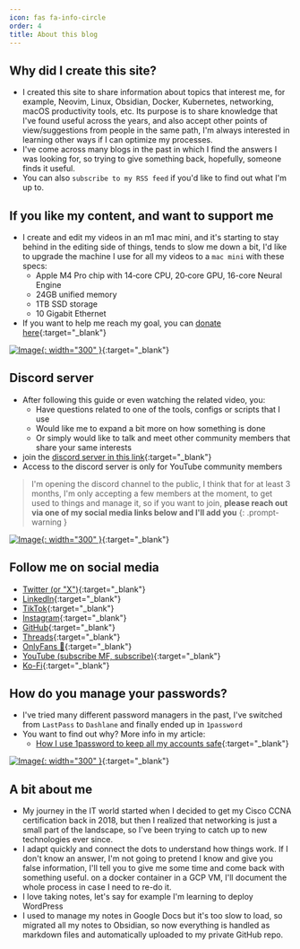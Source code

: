 ```yaml
---
icon: fas fa-info-circle
order: 4
title: About this blog
---
```


## Why did I create this site?

- I created this site to share information about topics that interest me, for
  example, Neovim, Linux, Obsidian, Docker, Kubernetes, networking, macOS
  productivity tools, etc. Its purpose is to share knowledge that I've found
  useful across the years, and also accept other points of view/suggestions from
  people in the same path, I'm always interested in learning other ways if I can
  optimize my processes.
- I've come across many blogs in the past in which I find the answers I was
  looking for, so trying to give something back, hopefully, someone finds it
  useful.
- You can also `subscribe to my RSS feed` if you'd like to find out what I'm up
  to.

## If you like my content, and want to support me

- I create and edit my videos in an m1 mac mini, and it's starting to stay
  behind in the editing side of things, tends to slow me down a bit, I'd like to
  upgrade the machine I use for all my videos to a `mac mini` with these specs:
  - Apple M4 Pro chip with 14‑core CPU, 20‑core GPU, 16-core Neural Engine
  - 24GB unified memory
  - 1TB SSD storage
  - 10 Gigabit Ethernet
- If you want to help me reach my goal, you can
  [donate here](https://ko-fi.com/linkarzu/goal?g=6){:target="\_blank"}

<!-- prettier-ignore -->
[![Image](../../assets/img/imgs/250103-ko-fi-donate.avif){: width="300" }](https://ko-fi.com/linkarzu/goal?g=6){:target="_blank"}

## Discord server

- After following this guide or even watching the related video, you:
  - Have questions related to one of the tools, configs or scripts that I use
  - Would like me to expand a bit more on how something is done
  - Or simply would like to talk and meet other community members that share
    your same interests
- join the
  [discord server in this link](https://www.youtube.com/channel/UCrSIvbFncPSlK6AdwE2QboA/join){:target="\_blank"}
- Access to the discord server is only for YouTube community members

<!-- markdownlint-disable -->
<!-- prettier-ignore-start -->

<!-- tip=green, info=blue, warning=yellow, danger=red -->

> I'm opening the discord channel to the public, I think that for at least 3
> months, I'm only accepting a few members at the moment, to get used to things
> and manage it, so if you want to join, **please reach out via one of my social
> media links below and I'll add you** 
{: .prompt-warning }

<!-- prettier-ignore-end -->
<!-- markdownlint-restore -->

[![Image](../../assets/img/imgs/250101-discord-server.avif){: width="300" }](https://www.youtube.com/channel/UCrSIvbFncPSlK6AdwE2QboA/join){:target="_blank"}

## Follow me on social media

- [Twitter (or "X")](https://x.com/link_arzu){:target="\_blank"}
- [LinkedIn](https://www.linkedin.com/in/christianarzu){:target="\_blank"}
- [TikTok](https://www.tiktok.com/@linkarzu){:target="\_blank"}
- [Instagram](https://www.instagram.com/link_arzu){:target="\_blank"}
- [GitHub](https://github.com/linkarzu){:target="\_blank"}
- [Threads](https://www.threads.net/@link_arzu){:target="\_blank"}
- [OnlyFans 🍆](https://linkarzu.com/assets/img/imgs/250126-whyugae.avif){:target="\_blank"}
- [YouTube (subscribe MF, subscribe)](https://www.youtube.com/@linkarzu){:target="\_blank"}
- [Ko-Fi](https://ko-fi.com/linkarzu/goal?g=6){:target="\_blank"}

## How do you manage your passwords?

- I've tried many different password managers in the past, I've switched from
  `LastPass` to `Dashlane` and finally ended up in `1password`
- You want to find out why? More info in my article:
  - [How I use 1password to keep all my accounts safe](https://linkarzu.com/posts/1password/1password/){:target="\_blank"}

[![Image](../../assets/img/imgs/250124-1password-banner.avif){: width="300" }](https://www.dpbolvw.net/click-101327218-15917064){:target="\_blank"}

## A bit about me

- My journey in the IT world started when I decided to get my Cisco CCNA
  certification back in 2018, but then I realized that networking is just a
  small part of the landscape, so I've been trying to catch up to new
  technologies ever since.
- I adapt quickly and connect the dots to understand how things work. If I don't
  know an answer, I'm not going to pretend I know and give you false
  information, I'll tell you to give me some time and come back with something
  useful. on a docker container in a GCP VM, I'll document the whole process in
  case I need to re-do it.
- I love taking notes, let's say for example I'm learning to deploy WordPress
- I used to manage my notes in Google Docs but it's too slow to load, so
  migrated all my notes to Obsidian, so now everything is handled as markdown
  files and automatically uploaded to my private GitHub repo.
